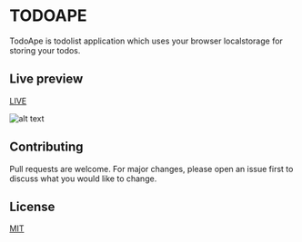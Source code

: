 # TODOAPE
TodoApe is todolist application which uses your browser localstorage for storing your todos.

## Live preview
[LIVE](https://todoape.netlify.app/)


![alt text](https://firebasestorage.googleapis.com/v0/b/dynamite-beff5.appspot.com/o/Desktop%20-%201%20(1).png?alt=media&token=c4c9e01f-97ef-498e-811f-456cdc3e04db)

## Contributing
Pull requests are welcome. For major changes, please open an issue first to discuss what you would like to change.

## License
[MIT](https://choosealicense.com/licenses/mit/)
